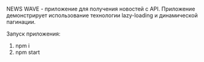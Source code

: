 NEWS WAVE - приложение для получения новостей с API.
Приложение демонстрирует использование технологии lazy-loading и динамической пагинации.

Запуск приложения:
1. npm i
2. npm start
